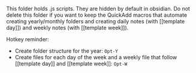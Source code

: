 This folder holds .js scripts. They are hidden by default in obsidian. Do not delete this folder if you want to keep the QuickAdd macros that automate creating yearly/monthly folders and creating daily notes (with [[template day]]) and weekly notes (with [[template week]]).

Hotkey reminder:
- Create folder structure for the year: `Opt-Y`
- Create files for each day of the week and a weekly file that follow [[template day]] and [[template week]]: `Opt-W`